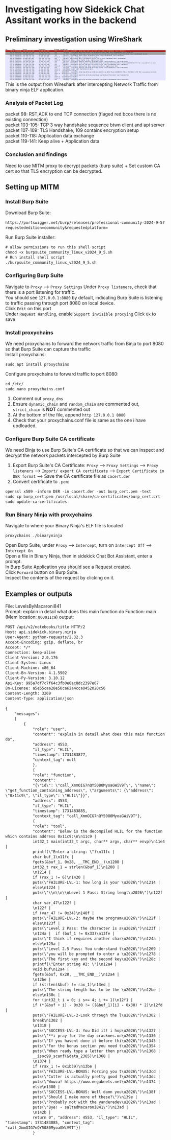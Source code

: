 # Investigating how Sidekick Chat Assitant works in the backend  
## Preliminary investigation using WireShark

![alt text for screen readers](wireshark-ss.png "Wireshark output from intercepting Binary Ninja Traffic")
This is the output from Wireshark after intercepting Network Traffic from binary ninja ELF application.    

### Analysis of Packet Log    
packet 98: RST,ACK to end TCP connection (flaged red bcos there is no existing connection)  
packet 103-105: TCP 3 way handshake sequence btwn client and api server  
packet 107-109: TLS Handshake, 109 contains encryption setup  
packet 110-118: Application data exchange  
packet 119-141: Keep alive + Application data  

### Conclusion and findings  
Need to use MITM proxy to decrypt packets (burp suite) + Set custom CA cert so that TLS encryption can be decrypted.  

## Setting up MITM
### Install Burp Suite
Download Burp Suite:
``` 
https://portswigger.net/burp/releases/professional-community-2024-9-5?requestededition=community&requestedplatform=
```
Run Burp Suite installer:
```
# allow permissions to run this shell script  
chmod +x burpsuite_community_linux_v2024_9_5.sh  
# Run install shell script  
./burpsuite_community_linux_v2024_9_5.sh
```
### Configuring Burp Suite  
Navigate to `Proxy` --> `Proxy Settings`
Under `Proxy listeners`, check that there is a port listening for traffic.  
You should see `127.0.0.1:8080` by default, indicating Burp Suite is listening to traffic passing through port 8080 on local device.  
Click `Edit` on this port  
Under `Request Handling`, enable `Support invisible proxying`
Click `Ok` to save
### Install proxychains
We need proxychains to forward the network traffic from Binja to port 8080 so that Burp Suite can capture the traffic  
Install proxychains:  
```
sudo apt install proxychains
```
Configure proxychains to forward traffic to port 8080:
```
cd /etc/  
sudo nano proxychains.conf
```
1. Comment out `proxy_dns`
2. Ensure `dynamic_chain` and `random_chain` are commented out, `strict_chain` is **NOT** commented out
3. At the bottom of the file, append `http 127.0.0.1 8080`  
4. Check that your proxychains.conf file is same as the one i have updloaded.  
### Configure Burp Suite CA certificate
We need Binja to use Burp Suite's CA certificate so that we can inspect and decrypt the network packets intercepted by Burp Suite
1. Export Burp Suite's CA Certificate: `Proxy` --> `Proxy Settings` --> `Proxy listeners` --> `Import/ export CA certificate` --> `Export Certificate in DER format` --> Save the CA certificate file as `cacert.der`  
2. Convert certificate to `.pem`: 
```
openssl x509 -inform DER -in cacert.der -out burp_cert.pem -text
sudo cp burp_cert.pem /usr/local/share/ca-certificates/burp_cert.crt
sudo update-ca-certificates
```
### Run Binary Ninja with proxychains
Navigate to where your Binary Ninja's ELF file is located
```
proxychains ./binaryninja
```
Open Burp Suite, under `Proxy` --> `Intercept`, turn on `Intercept Off` --> `Intercept On`  
Open a file in Binary Ninja, then in sidekick Chat Bot Assistant, enter a prompt.  
In Burp Suite Application you should see a Request created.  
Click `Forward` button on Burp Suite.  
Inspect the contents of the request by clicking on it.


## Examples or outputs
File: LevelsByMacaroni841  
Prompt: explain in detail what does this main function do
Function: main (Mem location: `000011c9`)
output:
```
POST /api/v2/notebooks/title HTTP/2
Host: api.sidekick.binary.ninja
User-Agent: python-requests/2.32.3
Accept-Encoding: gzip, deflate, br
Accept: */*
Connection: keep-alive
Client-Version: 2.0.176
Client-System: Linux
Client-Machine: x86_64
Client-Bn-Version: 4.1.5902
Client-Py-Version: 3.10.12
Api-Key: 995a7df7c7f64c3fb0e0ac8dc2397e67
Bn-License: a5e55caa28e50ca62a4cca0452020c56
Content-Length: 3269
Content-Type: application/json

{  
    "messages":  
    [  
        {  
            "role": "user",  
            "content": "explain in detail what does this main function do",  
            "address": 4553,  
            "il_type": "HLIL",  
            "timestamp": 1731483877,  
            "context_tag": null  
            },  
            {  
            "role": "function",  
            "content":  
            "{\"id\": \"call_XmmOIG7nQY5080MyoaGWiV9T\", \"name\": \"get_function_containing_address\", \"arguments\": {\"address\": \"0x11c9\", \"il_type\": \"HLIL\"}}",  
            "address": 4553,  
            "il_type": "HLIL",  
            "timestamp": 1731483885,  
            "context_tag": "call_XmmOIG7nQY5080MyoaGWiV9T"},  
            {  
            "role": "tool",  
            "content": "Below is the decompiled HLIL for the function which contains address 0x11c9:\n\n11c9 |  
            int32_t main(int32_t argc, char** argv, char** envp)\n11e4 |  
            printf(\"Enter a string: \")\n11fc |  
            char buf_1\n11fc |  
            fgets(&buf_1, 0x28, __TMC_END__)\n1208 |  
            int32_t rax_1 = strlen(&buf_1)\n1208 |  
            \n1214 |  
            if (rax_1 != 6)\n1420 |  
            puts(\"FAILURE-LVL-1: how long is your \u2026\")\n1214 |  
            else\n1224 |  
            puts(\"\\n\\n\\nLevel 1 Pass: String lengt\u2026\")\n122f |  
            char var_47\n122f |  
            \n122f |  
            if (var_47 != 0x34)\n140f |  
            puts(\"FAILURE-LVL-2: Maybe the program\u2026\")\n122f |  
            else\n123f |  
            puts(\"Level 2 Pass: the character is a\u2026\")\n123f |  
            \n124a |  if (buf_1 != 0x33)\n13fe |  
            puts(\"I think if requires another char\u2026\")\n124a |  
            else\n125a |  
            puts(\"Level 2.5 Pass: You understand t\u2026\")\n1269 |  
            puts(\"you will be prompted to enter a \u2026\")\n1278 |  
            puts(\"The first key and the second key\u2026\")\n128c |  
            printf(\"Enter string #2: \")\n12a4 |  
            void buf\n12a4 |  
            fgets(&buf, 0x28, __TMC_END__)\n12a4 |  
            \n12be |  
            if (strlen(&buf) != rax_1)\n13ed |  
            puts(\"The string length has to be the \u2026\")\n12be |  
            else\n130c |  
            for (int32_t i = 0; i s<= 4; i += 1)\n12f1 |  
            if (*(&buf + i) - 0x30 != ((&buf_1)[i] - 0x30) * 2)\n12fd |  
            puts(\"FAILURE-LVL-2-Look through the l\u2026\")\n1302 |  
            break\n1302 |  
            \n1318 |  
            puts(\"SUCCESS-LVL-3: You Did it! i hop\u2026\")\n1327 |  
            puts(\"**i pray for the day crackmes.on\u2026\")\n1336 |  
            puts(\"If you havent done it before thi\u2026\")\n1345 |  
            puts(\"For the bonus section you need t\u2026\")\n1354 |  
            puts(\"When ready type a letter then pr\u2026\")\n1368 |  
            __isoc99_scanf(&data_2365)\n1368 |  
            \n1374 |  
            if (rax_1 != 0x1b39)\n13be |  
            puts(\"FAILURE-LVL-BONUS: Forcing you t\u2026\")\n13cd |  
            puts(\"Cutter is actually pretty good f\u2026\")\n13dc |  
            puts(\"Wowza! https://www.megabeets.net\u2026\")\n1374 |  
            else\n1380 |  
            puts(\"SUCCESS-LVL-BONUS: Well damn you\u2026\")\n138f |  
            puts(\"Should I make more of these?\")\n139e |  
            puts(\"Probably not with the yanderedev\u2026\")\n13ad |  
            puts(\"Bye! - saltedMacaroni841\")\n13ad |  
            \n142b |  
            return 0", "address": 4553, "il_type": "HLIL", "timestamp": 1731483885, "context_tag": "call_XmmOIG7nQY5080MyoaGWiV9T"}]  
            }
```


